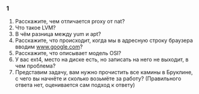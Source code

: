 ### 1

1. Расскажите, чем отличается proxy от nat? 
2. Что такое LVM?
3. В чём разница между yum и apt?
4. Расскажите, что происходит, когда мы в адресную строку браузера вводим www.google.com?
5. Расскажите, что описывает модель OSI?
6. У вас ext4, место на диске есть, но записать на него не выходит, в чем проблема?
7. Представим задачу, вам нужно прочистить все камины в Бруклине, с чего вы начнёте и сколько возьмёте за работу? (Правильного ответа нет, оценивается сам подход к ответу)

